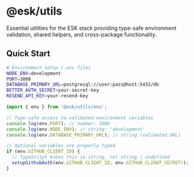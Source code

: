 # @esk/utils

Essential utilities for the ESK stack providing type-safe environment validation, shared helpers, and cross-package functionality.

## Quick Start

```bash
# Environment setup (.env file)
NODE_ENV=development
PORT=3000
DATABASE_PRIMARY_URL=postgresql://user:pass@host:5432/db
BETTER_AUTH_SECRET=your-secret-key
RESEND_API_KEY=your-resend-key
```

```typescript
import { env } from '@esk/utils/env';

// Type-safe access to validated environment variables
console.log(env.PORT); // number: 3000
console.log(env.NODE_ENV); // string: 'development'
console.log(env.DATABASE_PRIMARY_URL); // string (validated URL)

// Optional variables are properly typed
if (env.GITHUB_CLIENT_ID) {
  // TypeScript knows this is string, not string | undefined
  setupGithubAuth(env.GITHUB_CLIENT_ID, env.GITHUB_CLIENT_SECRET!);
}
```
